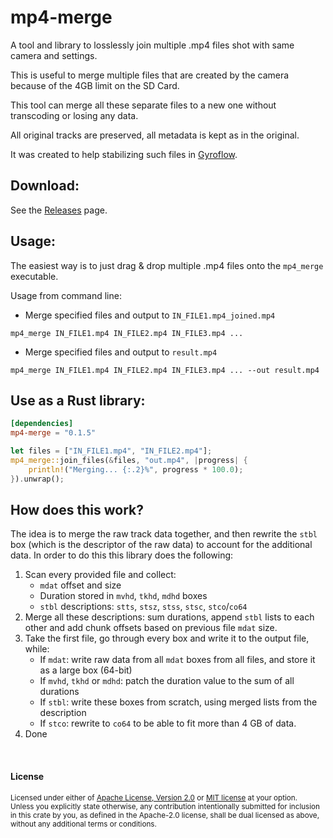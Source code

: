 # mp4-merge
A tool and library to losslessly join multiple .mp4 files shot with same camera and settings.

This is useful to merge multiple files that are created by the camera because of the 4GB limit on the SD Card.

This tool can merge all these separate files to a new one without transcoding or losing any data.

All original tracks are preserved, all metadata is kept as in the original.

It was created to help stabilizing such files in [Gyroflow](https://github.com/gyroflow/gyroflow).

## Download:
See the [Releases](https://github.com/gyroflow/mp4-merge/releases) page.

## Usage:
The easiest way is to just drag & drop multiple .mp4 files onto the `mp4_merge` executable.

Usage from command line:
- Merge specified files and output to `IN_FILE1.mp4_joined.mp4`
```shell
mp4_merge IN_FILE1.mp4 IN_FILE2.mp4 IN_FILE3.mp4 ...
```
- Merge specified files and output to `result.mp4`

```shell
mp4_merge IN_FILE1.mp4 IN_FILE2.mp4 IN_FILE3.mp4 ... --out result.mp4
```

## Use as a Rust library:

```toml
[dependencies]
mp4-merge = "0.1.5"
```
```rust
let files = ["IN_FILE1.mp4", "IN_FILE2.mp4"];
mp4_merge::join_files(&files, "out.mp4", |progress| {
    println!("Merging... {:.2}%", progress * 100.0);
}).unwrap();

```

## How does this work?
The idea is to merge the raw track data together, and then rewrite the `stbl` box (which is the descriptor of the raw data) to account for the additional data. In order to do this this library does the following:
1. Scan every provided file and collect:
    - `mdat` offset and size
    - Duration stored in `mvhd`, `tkhd`, `mdhd` boxes
    - `stbl` descriptions: `stts`, `stsz`, `stss`, `stsc`, `stco`/`co64`
2. Merge all these descriptions: sum durations, append `stbl` lists to each other and add chunk offsets based on previous file `mdat` size.
3. Take the first file, go through every box and write it to the output file, while:
    - If `mdat`: write raw data from all `mdat` boxes from all files, and store it as a large box (64-bit)
    - If `mvhd`, `tkhd` or `mdhd`: patch the duration value to the sum of all durations
    - If `stbl`: write these boxes from scratch, using merged lists from the description
    - If `stco`: rewrite to `co64` to be able to fit more than 4 GB of data.
4. Done

<br>

#### License

<sup>
Licensed under either of <a href="LICENSE-APACHE">Apache License, Version
2.0</a> or <a href="LICENSE-MIT">MIT license</a> at your option.
</sup>

<br>

<sub>
Unless you explicitly state otherwise, any contribution intentionally submitted
for inclusion in this crate by you, as defined in the Apache-2.0 license, shall
be dual licensed as above, without any additional terms or conditions.
</sub>